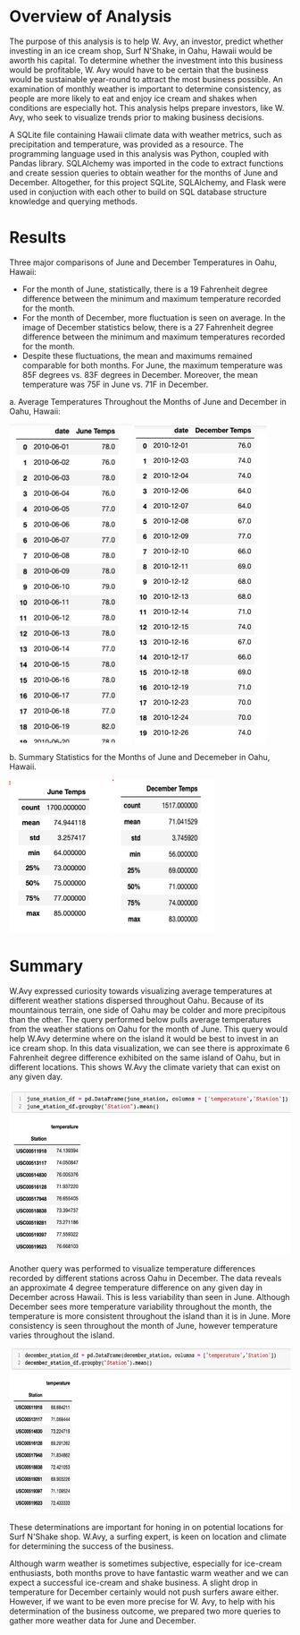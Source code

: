 # Overview of Analysis

The purpose of this analysis is to help W. Avy, an investor, predict whether investing in an ice cream shop, Surf N'Shake, in Oahu, Hawaii would be aworth his capital. To determine whether the investment into this business would be profitable, W. Avy would have to be certain that the business would be sustainable year-round to attract the most business possible. An examination of monthly weather is important to determine consistency, as people are more likely to eat and enjoy ice cream and shakes when conditions are especially hot. This analysis helps prepare investors, like W. Avy, who seek to visualize trends prior to making business decisions.

A SQLite file containing Hawaii climate data with weather metrics, such as precipitation and temperature, was provided as a resource. The programming language used in this analysis was Python, coupled with Pandas library. SQLAlchemy was imported in the code to extract functions and create session queries to obtain weather for the months of June and December. Altogether, for this project SQLite, SQLAlchemy, and Flask were used in conjuction with each other to build on SQL database structure knowledge and querying methods.

# Results

Three major comparisons of June and December Temperatures in Oahu, Hawaii:

* For the month of June, statistically, there is a 19 Fahrenheit degree difference between the minimum and maximum temperature recorded for the month. 
* For the month of December, more fluctuation is seen on average. In the image of December statistics below, there is a 27 Fahrenheit degree difference between the minimum and maximum temperatures recorded for the month. 
* Despite these fluctuations, the mean and maximums remained comparable for both months. For June, the maximum temperature was 85F degrees vs. 83F degrees in December. Moreover, the mean temperature was 75F in June vs. 71F in December.

a. Average Temperatures Throughout the Months of June and December in Oahu, Hawaii:

<p float="left">
  
<img src="https://github.com/katmarcin/surfs_up/blob/4fe6b92b9c871fdbca60d74ff937b4739175250a/jantemps.png" width="220" height="570"/>

<img src="https://github.com/katmarcin/surfs_up/blob/8cc3b889af9d080accf7659c4c7c0d478604e829/dectemps.png">

</p>

b. Summary Statistics for the Months of June and Decemeber in Oahu, Hawaii.

<p float="left">
  
<img src="https://github.com/katmarcin/surfs_up/blob/f3c23acade25baf0e1757e0f53d7293151be3339/junestats.png">

<img src="https://github.com/katmarcin/surfs_up/blob/f3c23acade25baf0e1757e0f53d7293151be3339/decstats.png" width="180" height="275"/>

</p>

# Summary

W.Avy expressed curiosity towards visualizing average temperatures at different weather stations dispersed throughout Oahu. Because of its mountainous terrain, one side of Oahu may be colder and more precipitous than the other. The query performed below pulls average temperatures from the weather stations on Oahu for the month of June. This query would help W.Avy determine where on the island it would be best to invest in an ice cream shop. In this data visualization, we can see there is approximate 6 Fahrenheit degree difference exhibited on the same island of Oahu, but in different locations. This shows W.Avy the climate variety that can exist on any given day.

<img src="https://github.com/katmarcin/surfs_up/blob/ce1e6024b13ba9a35384ad7be487560a66bae23f/station.png" width="540" height="295"/>

Another query was performed to visualize temperature differences recorded by different stations across Oahu in December. The data reveals an approximate 4 degree temperature difference on any given day in December across Hawaii. This is less variability than seen in June. Although December sees more temperature variability throughout the month, the temperature is more consistent throughout the island than it is in June. More consistency is seen throughout the month of June, however temperature varies throughout the island.

<img src="https://github.com/katmarcin/surfs_up/blob/cde726bf31fa27da70582bcb98b3099da4e22ccd/decstation.png" width="540" height="295"/>

These determinations are important for honing in on potential locations for Surf N'Shake shop. W.Avy, a surfing expert, is keen on location and climate for determining the success of the business.

Although warm weather is sometimes subjective, especially for ice-cream enthusiasts, both months prove to have fantastic warm weather and we can expect a successful ice-cream and shake business. A slight drop in temperature for December certainly would not push surfers aware either. However, if we want to be even more precise for W. Avy, to help with his determination of the business outcome, we prepared two more queries to gather more weather data for June and December. 







